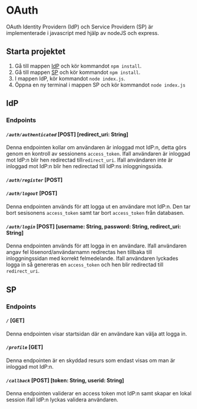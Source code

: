 # OAuth
OAuth Identity Providern (IdP) och Service Providern (SP) är implementerade i javascript med hjälp av nodeJS och express.

## Starta projektet
1. Gå till mappen [IdP](https://github.com/GustavPS/Examensarbete/tree/master/OAuth/IdP) och kör kommandot `npm install`.
2. Gå till mappen [SP](https://github.com/GustavPS/Examensarbete/tree/master/OAuth/SP) och kör kommandot `npm install`.
3. I mappen IdP, kör kommandot `node index.js`.
4. Öppna en ny terminal i mappen SP och kör kommandot `node index.js`


## IdP
### Endpoints
#### *`/auth/authenticated`* **[POST]** [redirect_uri: String]

Denna endpointen kollar om användaren är inloggad mot IdP:n, detta görs genom en kontroll av sessionens `access_token`. Ifall användaren är inloggad mot IdP:n blir hen redirectad till`redirect_uri`. Ifall användaren inte är inloggad mot IdP:n blir hen redirectad till IdP:ns inloggningssida.

#### *`/auth/register`* **[POST]**

#### *`/auth/logout`* **[POST]**

Denna endpointen används för att logga ut en användare mot IdP:n. Den tar bort sesisonens `access_token` samt tar bort `access_token` från databasen.


#### *`/auth/login`* **[POST]** [username: String, password: String, redirect_uri: String]

Denna endpointen används för att logga in en användare. Ifall användaren angav fel lösenord/användarnamn redirectas hen tillbaka till inloggningssidan med korrekt felmedelande. Ifall användaren lyckades logga in så genereras en `access_token` och hen blir redirectad till `redirect_uri`.

## SP
### Endpoints
#### *`/`* **[GET]**
Denna endpointen visar startsidan där en användare kan välja att logga in.

#### *`/profile`* **[GET]**
Denna endpointen är en skyddad resurs som endast visas om man är inloggad mot IdP:n.

#### *`/callback`* **[POST]** [token: String, userid: String]
Denna endpointen validerar en access token mot IdP:n samt skapar en lokal session ifall IdP:n lyckas validera användaren.
